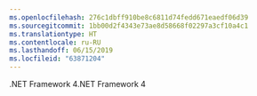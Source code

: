```yaml
---
ms.openlocfilehash: 276c1dbff910be8c6811d74fedd671eaedf06d39
ms.sourcegitcommit: 1bb00d2f4343e73ae8d58668f02297a3cf10a4c1
ms.translationtype: HT
ms.contentlocale: ru-RU
ms.lasthandoff: 06/15/2019
ms.locfileid: "63871204"
---
```

<span data-ttu-id="12c18-101">.NET Framework 4</span><span class="sxs-lookup"><span data-stu-id="12c18-101">.NET Framework 4</span></span>